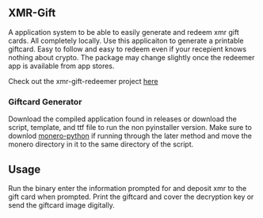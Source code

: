 ## XMR-Gift
A application system to be able to easily generate and redeem xmr gift cards. All completely locally. Use this applicaiton to generate a printable giftcard. Easy to follow and easy to redeem even if your recepient knows nothing about crypto. The package may change slightly once the redeemer app is available from app stores.

Check out the xmr-gift-redeemer project [here](https://github.com/BrandyJSon/xmr-gift-redeemer)

### Giftcard Generator

Download the compiled application found in releases or download the script, template, and ttf file to run the non pyinstaller version. Make sure to downlod [monero-python](https://github.com/monero-ecosystem/monero-python/tree/master/monero) if running through the later method and move the monero directory in it to the same directory of the script.

## Usage

Run the binary enter the information prompted for and deposit xmr to the gift card when prompted. Print the giftcard and cover the decryption key or send the giftcard image digitally.
